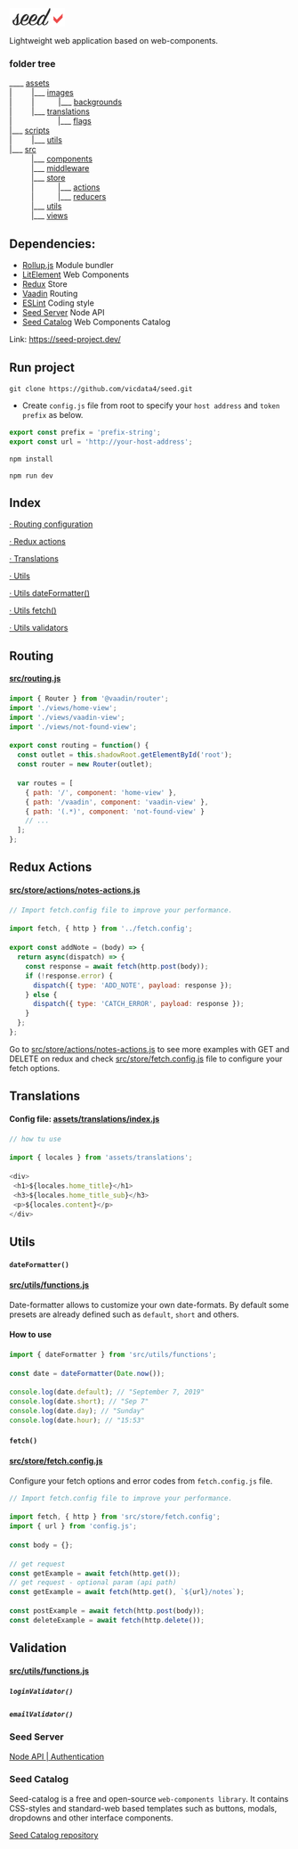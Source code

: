 ![](assets/logo_md.png?v=4&s=100)

Lightweight web application based on web-components.

### folder tree

____ [assets](https://github.com/vicdata4/seed-project/tree/master/assets)\
|&nbsp;&nbsp;&nbsp;&nbsp;&nbsp;&nbsp;&nbsp;&nbsp;
|___  [images](https://github.com/vicdata4/seed-project/tree/master/assets/images)\
|&nbsp;&nbsp;&nbsp;&nbsp;&nbsp;&nbsp;&nbsp;&nbsp;&nbsp;|&nbsp;&nbsp;&nbsp;&nbsp;&nbsp;&nbsp;&nbsp;&nbsp;&nbsp;&nbsp;
|___ [backgrounds](https://github.com/vicdata4/seed-project/tree/master/assets/images/backgrounds)\
|&nbsp;&nbsp;&nbsp;&nbsp;&nbsp;&nbsp;&nbsp;&nbsp;
|___  [translations](https://github.com/vicdata4/seed-project/tree/master/assets/translations)\
|&nbsp;&nbsp;&nbsp;&nbsp;&nbsp;&nbsp; &nbsp;&nbsp;&nbsp;&nbsp;&nbsp;&nbsp;&nbsp;&nbsp;&nbsp;&nbsp;&nbsp;&nbsp;&nbsp;
|___ [flags](https://github.com/vicdata4/seed-project/tree/master/assets/translations/flags)\
|___ [scripts](https://github.com/vicdata4/seed-project/tree/master/scripts)\
|&nbsp;&nbsp;&nbsp;&nbsp;&nbsp;&nbsp;&nbsp;&nbsp;
|___  [utils](https://github.com/vicdata4/seed-project/tree/master/scripts/utils)\
|___ [src](https://github.com/vicdata4/seed-project/tree/master/src)\
&nbsp;&nbsp;&nbsp;&nbsp;&nbsp;&nbsp;&nbsp;&nbsp;&nbsp;
|___  [components](https://github.com/vicdata4/seed-project/tree/master/src/components)\
&nbsp;&nbsp;&nbsp;&nbsp;&nbsp;&nbsp;&nbsp;&nbsp;&nbsp;
|___  [middleware](https://github.com/vicdata4/seed/tree/master/src/middleware)\
&nbsp;&nbsp;&nbsp;&nbsp;&nbsp;&nbsp;&nbsp;&nbsp;&nbsp;
|___ [store](https://github.com/vicdata4/seed-project/tree/master/src/store)\
&nbsp;&nbsp;&nbsp;&nbsp;&nbsp;&nbsp;&nbsp;&nbsp;&nbsp; |&nbsp;&nbsp;&nbsp;&nbsp;&nbsp;&nbsp;&nbsp;&nbsp;&nbsp;&nbsp;
|___ [actions](https://github.com/vicdata4/seed-project/tree/master/src/store/actions)\
&nbsp;&nbsp;&nbsp;&nbsp;&nbsp;&nbsp;&nbsp;&nbsp;&nbsp; |&nbsp;&nbsp;&nbsp;&nbsp;&nbsp;&nbsp;&nbsp;&nbsp;&nbsp;&nbsp;
|___ [reducers](https://github.com/vicdata4/seed-project/tree/master/src/store/reducers)\
&nbsp;&nbsp;&nbsp;&nbsp;&nbsp;&nbsp;&nbsp;&nbsp;&nbsp;
|___ [utils](https://github.com/vicdata4/seed-project/tree/master/src/utils)\
&nbsp;&nbsp;&nbsp;&nbsp;&nbsp;&nbsp;&nbsp;&nbsp;&nbsp;
|___ [views](https://github.com/vicdata4/seed-project/tree/master/src/views)

## Dependencies:
- [Rollup.js](https://rollupjs.org) Module bundler
- [LitElement](https://lit-element.polymer-project.org) Web Components
- [Redux](https://redux.js.org) Store
- [Vaadin](https://www.npmjs.com/package/@vaadin/router) Routing
- [ESLint](https://eslint.org) Coding style
- [Seed Server](https://github.com/vicdata4/seed-server) Node API
- [Seed Catalog](https://github.com/vicdata4/seed-catalog) Web Components Catalog

Link: https://seed-project.dev/

## Run project

```
git clone https://github.com/vicdata4/seed.git
```

 * Create `config.js` file from root to specify your `host address` and `token prefix` as below.

```js
export const prefix = 'prefix-string';
export const url = 'http://your-host-address';
```

```
npm install
```

```
npm run dev
```

## Index

[· Routing configuration](#routing)

[· Redux actions](#redux-actions)

[· Translations](#translations)

[· Utils](#utils)

[· Utils dateFormatter()](#dateFormatter)

[· Utils fetch()](#fetch)

[· Utils validators](#validation)

## Routing

#### [src/routing.js](https://github.com/vicdata4/seed/blob/master/src/routing.js)

```js
import { Router } from '@vaadin/router';
import './views/home-view';
import './views/vaadin-view';
import './views/not-found-view';

export const routing = function() {
  const outlet = this.shadowRoot.getElementById('root');
  const router = new Router(outlet);

  var routes = [
    { path: '/', component: 'home-view' },
    { path: '/vaadin', component: 'vaadin-view' },
    { path: '(.*)', component: 'not-found-view' }
    // ...
  ];
};
```


## Redux Actions

#### [src/store/actions/notes-actions.js](https://github.com/vicdata4/seed/blob/master/src/store/actions/notes-actions.js)

```js
// Import fetch.config file to improve your performance.

import fetch, { http } from '../fetch.config';

export const addNote = (body) => {
  return async(dispatch) => {
    const response = await fetch(http.post(body));
    if (!response.error) {
      dispatch({ type: 'ADD_NOTE', payload: response });
    } else {
      dispatch({ type: 'CATCH_ERROR', payload: response });
    }
  };
};
```

Go to [src/store/actions/notes-actions.js](https://github.com/vicdata4/seed/blob/master/src/store/actions/notes-actions.js) to see more examples with GET and DELETE on redux and check [src/store/fetch.config.js](https://github.com/vicdata4/seed/blob/master/src/store/fetch.config.js) file to configure your fetch options.

## Translations

#### Config file: [assets/translations/index.js](https://github.com/vicdata4/seed/blob/master/assets/translations/index.js)

 ```js
 // how tu use

import { locales } from 'assets/translations';

<div>
  <h1>${locales.home_title}</h1>
  <h3>${locales.home_title_sub}</h3>
  <p>${locales.content}</p>
</div>
 ```

## Utils

#### `dateFormatter()` 
#### [src/utils/functions.js](https://github.com/vicdata4/seed/blob/master/src/utils/functions.js)

Date-formatter allows to customize your own date-formats.
By default some presets are already defined such as `default`, `short` and others.

#### How to use

 ```js
import { dateFormatter } from 'src/utils/functions';

const date = dateFormatter(Date.now());

console.log(date.default); // "September 7, 2019"
console.log(date.short); // "Sep 7"
console.log(date.day); // "Sunday"
console.log(date.hour); // "15:53"
 ```

#### `fetch()` 
#### [src/store/fetch.config.js](https://github.com/vicdata4/seed/blob/master/src/store/fetch.config.js)
Configure your fetch options and error codes from `fetch.config.js` file.


```js
// Import fetch.config file to improve your performance.

import fetch, { http } from 'src/store/fetch.config';
import { url } from 'config.js';

const body = {};

// get request 
const getExample = await fetch(http.get());
// get request - optional param (api path)
const getExample = await fetch(http.get(), `${url}/notes`);

const postExample = await fetch(http.post(body));
const deleteExample = await fetch(http.delete());
```

## Validation

#### [src/utils/functions.js](https://github.com/vicdata4/seed/blob/master/src/utils/functions.js)

##### `loginValidator()` 
##### `emailValidator()` 


### Seed Server

[Node API | Authentication](https://github.com/vicdata4/seed-server.git)

### Seed Catalog

Seed-catalog is a free and open-source `web-components library`. It contains CSS-styles and standard-web based templates such as buttons, modals, dropdowns and other interface components.

[Seed Catalog repository](https://github.com/vicdata4/seed-catalog)








